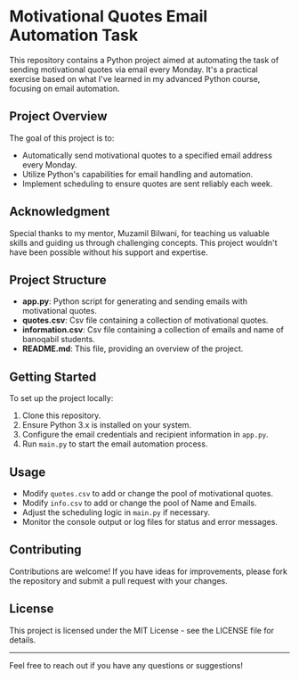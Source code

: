
# Motivational Quotes Email Automation Task

This repository contains a Python project aimed at automating the task of sending motivational quotes via email every Monday. It's a practical exercise based on what I've learned in my advanced Python course, focusing on email automation.

## Project Overview

The goal of this project is to:
- Automatically send motivational quotes to a specified email address every Monday.
- Utilize Python's capabilities for email handling and automation.
- Implement scheduling to ensure quotes are sent reliably each week.

## Acknowledgment

Special thanks to my mentor, Muzamil Bilwani, for teaching us valuable skills and guiding us through challenging concepts. This project wouldn't have been possible without his support and expertise.

## Project Structure

- **app.py**: Python script for generating and sending emails with motivational quotes.
- **quotes.csv**: Csv file containing a collection of motivational quotes.
- **information.csv**: Csv file containing a collection of emails and name of banoqabil students.
- **README.md**: This file, providing an overview of the project.

## Getting Started

To set up the project locally:

1. Clone this repository.
2. Ensure Python 3.x is installed on your system.
3. Configure the email credentials and recipient information in `app.py`.
4. Run `main.py` to start the email automation process.

## Usage

- Modify `quotes.csv` to add or change the pool of motivational quotes.
- Modify `info.csv` to add or change the pool of Name and Emails.
- Adjust the scheduling logic in `main.py` if necessary.
- Monitor the console output or log files for status and error messages.

## Contributing

Contributions are welcome! If you have ideas for improvements, please fork the repository and submit a pull request with your changes.

## License

This project is licensed under the MIT License - see the LICENSE file for details.

---

Feel free to reach out if you have any questions or suggestions!
